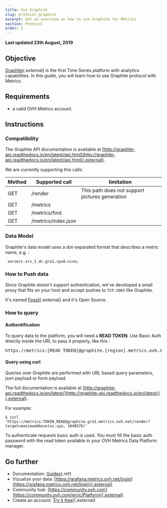 ```yaml
---
title: Use Graphite
slug: protocol-graphite
excerpt: Get an overview on how to use Graphite for Metrics
section: Protocol
order: 2
---
```


**Last updated 23th August, 2019**

## Objective

[Graphite](https://graphiteapp.org/){.external} is the first Time Series platform with analytics capabilities. In this guide, you will learn how to use Graphite protocol with Metrics.

## Requirements

- a valid OVH Metrics account.

## Instructions

### Compatibility

The Graphite API documentation is available at [http://graphite-api.readthedocs.io/en/latest/api.html](http://graphite-api.readthedocs.io/en/latest/api.html){.external}.

We are currently supporting this calls:

|Method|Supported call|limitation|
|---|---|---|
|GET|/render|This path does not support pictures generation|
|GET|/metrics| |
|GET|/metrics/find| |
|GET|/metrics/index.json| |

### Data Model
Graphite's data model uses a dot-separated format that describes a metric name, e.g. :

```text
 servers.srv_1.dc.gra1.cpu0.nice;
```

### How to Push data

Since Graphite doesn't support authentication, we've developed a small proxy that fits on your host and accept pushes to `TCP:2003` like Graphite.

It's named [Fossil](https://github.com/ovh/fossil){.external} and it's Open Source.


### How to query

#### Authentification

To query data to the platform, you will need a **READ TOKEN**. Use Basic Auth directly inside the URL to pass it properly, like this :

<pre>https://metrics:[READ_TOKEN]@graphite.[region].metrics.ovh.net</pre>

#### Query using curl

Queries over Graphite are performed with URL based query parameters, json payload or form payload.

The full documentation is available at [http://graphite-api.readthedocs.io/en/latest/](http://graphite-api.readthedocs.io/en/latest/){.external}.

For example:

```shell-session
$ curl 'https://metrics:TOKEN_READ@graphite.gra1.metrics.ovh.net/render?target=maximumAbove(os.cpu, 1048576)'
```

To authenticate requests basic auth is used. You must fill the basic auth password with the read token available in your OVH Metrics Data Platform manager.

## Go further

- Documentation: [Guides](../product.en-gb.md){.ref}
- Vizualize your data: [https://grafana.metrics.ovh.net/login](https://grafana.metrics.ovh.net/login){.external}
- Community hub: [https://community.ovh.com](https://community.ovh.com/en/c/Platform){.external}
- Create an account: [Try it free!](https://www.ovh.com/fr/order/express/#/new/express/resume?products=~%28~%28planCode~%27metrics-free-trial~configuration~%28~%28label~%27region~values~%28~%27gra1%29%29%29~option~%28~%29~quantity~1~productId~%27metrics%29%29&paymentMeanRequired=0){.external}
